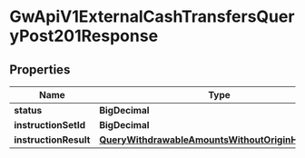 

# GwApiV1ExternalCashTransfersQueryPost201Response


## Properties

| Name | Type | Description | Notes |
|------------ | ------------- | ------------- | -------------|
|**status** | **BigDecimal** |  |  |
|**instructionSetId** | **BigDecimal** |  |  |
|**instructionResult** | [**QueryWithdrawableAmountsWithoutOriginHoldResult**](QueryWithdrawableAmountsWithoutOriginHoldResult.md) |  |  [optional] |



